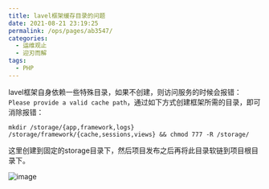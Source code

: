 ```yaml
---
title: lavel框架缓存目录的问题
date: 2021-08-21 23:19:25
permalink: /ops/pages/ab3547/
categories:
  - 运维观止
  - 迎刃而解
tags:
  - PHP
---
```


lavel框架自身依赖一些特殊目录，如果不创建，则访问服务的时候会报错：`Please provide a valid cache path`，通过如下方式创建框架所需的目录，即可消除报错：

```
mkdir /storage/{app,framework,logs} /storage/framework/{cache,sessions,views} && chmod 777 -R /storage/
```

这里创建到固定的storage目录下，然后项目发布之后再将此目录软链到项目根目录下。

![image](http://t.eryajf.net/imgs/2021/09/d01b69bd3eb6cf01.jpg)